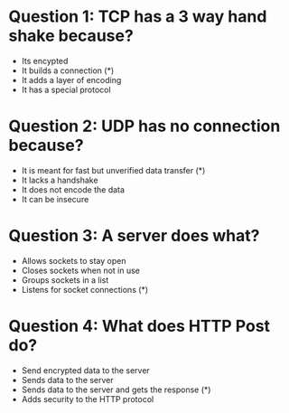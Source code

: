 # Question 1: TCP has a 3 way hand shake because?
- Its encypted
- It builds a connection (*)
- It adds a layer of encoding
- It has a special protocol

# Question 2: UDP has no connection because?
- It is meant for fast but unverified data transfer (*)
- It lacks a handshake
- It does not encode the data
- It can be insecure

# Question 3: A server does what?
- Allows sockets to stay open
- Closes sockets when not in use
- Groups sockets in a list
- Listens for socket connections (*)

# Question 4: What does HTTP Post do?
- Send encrypted data to the server
- Sends data to the server
- Sends data to the server and gets the response (*)
- Adds security to the HTTP protocol
